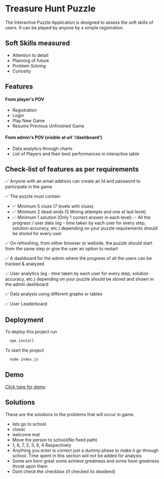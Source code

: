 
# Treasure Hunt Puzzle

The Interactive Puzzle Application is designed to assess the soft skills of users. It can be played by anyone by a simple registration.


## Soft Skills measured

- Attention to detail
- Planning of future
- Problem Solving
- Curiosity


## Features
#### From player's POV
- Registration
- Login
- Play New Game
- Resume Previous Unfinished Game


#### From admin's POV (visible at url '/dashboard')
- Data analytics through charts
- List of Players and their best performances in interactive table

## Check-list of features as per requirements
✅ Anyone with an email address can create an Id and password to participate in the game

✅ The puzzle must contain
- ✅ Minimum 5 clues (7 levels with clues)
- ✅ Minimum 2 dead-ends (5 Wrong attempts and one at last level)
- ✅ Minimum 1 solution  (Only 1 correct answer in each level)
✅ All the progress / user data (eg - time taken by each user for every step, solution accuracy, etc.) depending on your puzzle requirements should be stored for every user

✅ On refreshing, from either browser or website, the puzzle should start from the same step or give the user an option to restart

✅ A dashboard for the admin where the progress of all the users can be tracked & analyzed

✅ User analytics (eg - time taken by each user for every step, solution accuracy, etc.) depending on your puzzle should be stored and shown in the admin dashboard

✅ Data analysis using different graphs or tables

✅ User Leaderboard

## Deployment

To deploy this project run

```bash
  npm install
```
To start the project

```bash
  node index.js
```

## Demo

[Click here for demo](https://94q1nx-5000.csb.app/)


## Solutions
These are the solutions to the problems that will occur in game.
- lets go to school
- closet
- welcome mat
- Move the person to school(No fixed path)
- 1, 6, 7, 2, 3, 8, 4 Respectively
- Anything you enter is correct just a dummy phase to make it go  through school. Time spent in this section will not be added for analysis
- Some are born great some achieve greatness and some have greatness thrust upon them
- Dont check the checkbox (if checked its deadend)